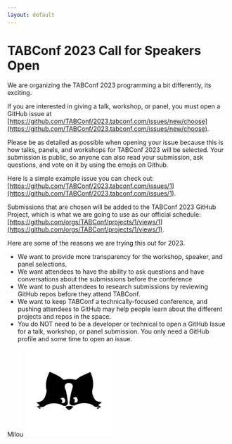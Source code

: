 ```yaml
---
layout: default
---
```


# TABConf 2023 Call for Speakers Open

We are organizing the TABConf 2023 programming a bit differently, its exciting. 

If you are interested in giving a talk, workshop, or panel, you must open a GitHub issue at 
[https://github.com/TABConf/2023.tabconf.com/issues/new/choose](https://github.com/TABConf/2023.tabconf.com/issues/new/choose).

Please be as detailed as possible when opening your issue because this is how talks, panels, and workshops for TABConf 2023 will be selected. Your submission is public, so anyone can also read your submission, ask questions, and vote on it by using the emojis on Github. 

Here is a simple example issue you can check out: [https://github.com/TABConf/2023.tabconf.com/issues/1](https://github.com/TABConf/2023.tabconf.com/issues/1).

Submissions that are chosen will be added to the TABConf 2023 GitHub Project, which is what we are going to use as our official schedule: 
[https://github.com/orgs/TABConf/projects/1/views/1](https://github.com/orgs/TABConf/projects/1/views/1).

Here are some of the reasons we are trying this out for 2023.
- We want to provide more transparency for the workshop, speaker, and panel selections. 
- We want attendees to have the ability to ask questions and have conversations about the submissions before the conference
- We want to push attendees to research submissions by reviewing GitHub repos before they attend TABConf. 
- We want to keep TABConf a technically-focused conference, and pushing attendees to GitHub may help people learn about the different projects and repos in the space. 
- You do NOT need to be a developer or technical to open a GitHub Issue for a talk, workshop, or panel submission. You only need a GitHub profile and some time to open an issue.


Milou
<a href="https://blockstream.com/"><img width="200" src="assets/img/speakers/milou.jpeg"></a>


